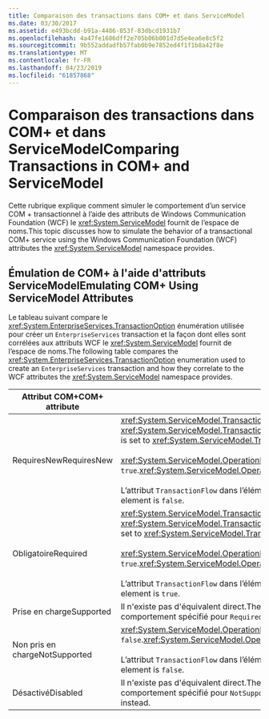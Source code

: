 ```yaml
---
title: Comparaison des transactions dans COM+ et dans ServiceModel
ms.date: 03/30/2017
ms.assetid: e493bcdd-b91a-4486-853f-83dbcd1931b7
ms.openlocfilehash: 4a47fe1686dff2e705b06b001d7d5e4ea6e8c5f2
ms.sourcegitcommit: 9b552addadfb57fab0b9e7852ed4f1f1b8a42f8e
ms.translationtype: MT
ms.contentlocale: fr-FR
ms.lasthandoff: 04/23/2019
ms.locfileid: "61857868"
---
```

# <a name="comparing-transactions-in-com-and-servicemodel"></a><span data-ttu-id="c81aa-102">Comparaison des transactions dans COM+ et dans ServiceModel</span><span class="sxs-lookup"><span data-stu-id="c81aa-102">Comparing Transactions in COM+ and ServiceModel</span></span>
<span data-ttu-id="c81aa-103">Cette rubrique explique comment simuler le comportement d’un service COM + transactionnel à l’aide des attributs de Windows Communication Foundation (WCF) le <xref:System.ServiceModel> fournit de l’espace de noms.</span><span class="sxs-lookup"><span data-stu-id="c81aa-103">This topic discusses how to simulate the behavior of a transactional COM+ service using the Windows Communication Foundation (WCF) attributes the <xref:System.ServiceModel> namespace provides.</span></span>  
  
## <a name="emulating-com-using-servicemodel-attributes"></a><span data-ttu-id="c81aa-104">Émulation de COM+ à l'aide d'attributs ServiceModel</span><span class="sxs-lookup"><span data-stu-id="c81aa-104">Emulating COM+ Using ServiceModel Attributes</span></span>  
 <span data-ttu-id="c81aa-105">Le tableau suivant compare le <xref:System.EnterpriseServices.TransactionOption> énumération utilisée pour créer un `EnterpriseServices` transaction et la façon dont elles sont corrélées aux attributs WCF le <xref:System.ServiceModel> fournit de l’espace de noms.</span><span class="sxs-lookup"><span data-stu-id="c81aa-105">The following table compares the <xref:System.EnterpriseServices.TransactionOption> enumeration used to create an `EnterpriseServices` transaction and how they correlate to the WCF attributes the <xref:System.ServiceModel> namespace provides.</span></span>  
  
|<span data-ttu-id="c81aa-106">Attribut COM+</span><span class="sxs-lookup"><span data-stu-id="c81aa-106">COM+ attribute</span></span>|<span data-ttu-id="c81aa-107">Attributs WCF</span><span class="sxs-lookup"><span data-stu-id="c81aa-107">WCF attributes</span></span>|  
|---------------------|------------------------------------------------------------------------|  
|<span data-ttu-id="c81aa-108">RequiresNew</span><span class="sxs-lookup"><span data-stu-id="c81aa-108">RequiresNew</span></span>|<span data-ttu-id="c81aa-109"><xref:System.ServiceModel.TransactionFlowAttribute> a la valeur <xref:System.ServiceModel.TransactionFlowOption.NotAllowed>.</span><span class="sxs-lookup"><span data-stu-id="c81aa-109"><xref:System.ServiceModel.TransactionFlowAttribute> is set to <xref:System.ServiceModel.TransactionFlowOption.NotAllowed>.</span></span><br /><br /> <span data-ttu-id="c81aa-110"><xref:System.ServiceModel.OperationBehaviorAttribute.TransactionScopeRequired%2A> a la valeur `true`.</span><span class="sxs-lookup"><span data-stu-id="c81aa-110"><xref:System.ServiceModel.OperationBehaviorAttribute.TransactionScopeRequired%2A> is `true`.</span></span><br /><br /> <span data-ttu-id="c81aa-111">L’attribut `TransactionFlow` dans l’élément de liaison a la valeur `false`.</span><span class="sxs-lookup"><span data-stu-id="c81aa-111">The `TransactionFlow` attribute in the binding element is `false`.</span></span>|  
|<span data-ttu-id="c81aa-112">Obligatoire</span><span class="sxs-lookup"><span data-stu-id="c81aa-112">Required</span></span>|<span data-ttu-id="c81aa-113"><xref:System.ServiceModel.TransactionFlowAttribute> a la valeur <xref:System.ServiceModel.TransactionFlowOption.Allowed>.</span><span class="sxs-lookup"><span data-stu-id="c81aa-113"><xref:System.ServiceModel.TransactionFlowAttribute> is set to <xref:System.ServiceModel.TransactionFlowOption.Allowed>.</span></span><br /><br /> <span data-ttu-id="c81aa-114"><xref:System.ServiceModel.OperationBehaviorAttribute.TransactionScopeRequired%2A> a la valeur `true`.</span><span class="sxs-lookup"><span data-stu-id="c81aa-114"><xref:System.ServiceModel.OperationBehaviorAttribute.TransactionScopeRequired%2A> is `true`.</span></span><br /><br /> <span data-ttu-id="c81aa-115">L’attribut `TransactionFlow` dans l’élément de liaison a la valeur `true`.</span><span class="sxs-lookup"><span data-stu-id="c81aa-115">The `TransactionFlow` attribute in the binding element is `true`.</span></span>|  
|<span data-ttu-id="c81aa-116">Prise en charge</span><span class="sxs-lookup"><span data-stu-id="c81aa-116">Supported</span></span>|<span data-ttu-id="c81aa-117">Il n'existe pas d'équivalent direct.</span><span class="sxs-lookup"><span data-stu-id="c81aa-117">There is no direct equivalent.</span></span> <span data-ttu-id="c81aa-118">En général, vous devez à la place adopter le comportement spécifié pour `Required`.</span><span class="sxs-lookup"><span data-stu-id="c81aa-118">In general, you should adopt the behavior specified for `Required` instead.</span></span>|  
|<span data-ttu-id="c81aa-119">Non pris en charge</span><span class="sxs-lookup"><span data-stu-id="c81aa-119">NotSupported</span></span>|<span data-ttu-id="c81aa-120"><xref:System.ServiceModel.OperationBehaviorAttribute.TransactionScopeRequired%2A> a la valeur `false`.</span><span class="sxs-lookup"><span data-stu-id="c81aa-120"><xref:System.ServiceModel.OperationBehaviorAttribute.TransactionScopeRequired%2A> is `false`.</span></span><br /><br /> <span data-ttu-id="c81aa-121">L’attribut `TransactionFlow` dans l’élément de liaison a la valeur `false`.</span><span class="sxs-lookup"><span data-stu-id="c81aa-121">The `TransactionFlow` attribute in the binding element is `false`.</span></span>|  
|<span data-ttu-id="c81aa-122">Désactivé</span><span class="sxs-lookup"><span data-stu-id="c81aa-122">Disabled</span></span>|<span data-ttu-id="c81aa-123">Il n'existe pas d'équivalent direct.</span><span class="sxs-lookup"><span data-stu-id="c81aa-123">There is no direct equivalent.</span></span> <span data-ttu-id="c81aa-124">En général, vous devez à la place adopter le comportement spécifié pour `NotSupported`.</span><span class="sxs-lookup"><span data-stu-id="c81aa-124">In general, you should adopt the behavior specified for `NotSupported` instead.</span></span>|
